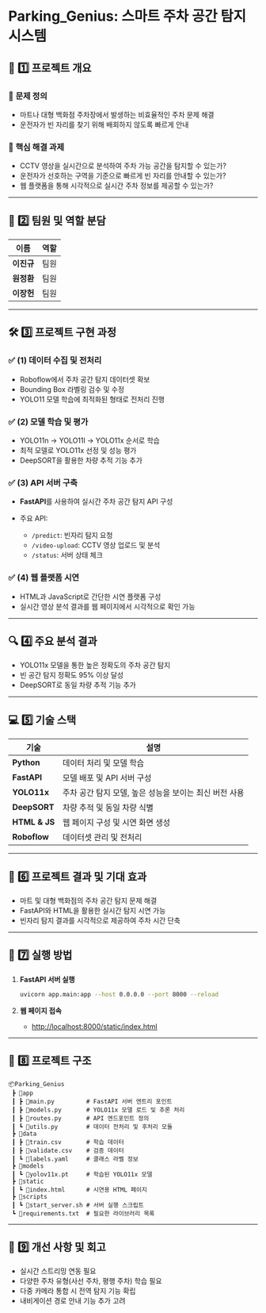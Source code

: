 # Parking\_Genius: 스마트 주차 공간 탐지 시스템

## 📌 **1️⃣ 프로젝트 개요**

### 🚀 **문제 정의**

* 마트나 대형 백화점 주차장에서 발생하는 비효율적인 주차 문제 해결
* 운전자가 빈 자리를 찾기 위해 배회하지 않도록 빠르게 안내

### 🎯 **핵심 해결 과제**

* CCTV 영상을 실시간으로 분석하여 주차 가능 공간을 탐지할 수 있는가?
* 운전자가 선호하는 구역을 기준으로 빠르게 빈 자리를 안내할 수 있는가?
* 웹 플랫폼을 통해 시각적으로 실시간 주차 정보를 제공할 수 있는가?

---

## 👥 **2️⃣ 팀원 및 역할 분담**

| 이름      | 역할                                     |
| ------- | -------------------------------------- |
| **이진규** | 팀원 |
| **원정환** | 팀원                        |
| **이장헌** | 팀원                    |

---

## 🛠️ **3️⃣ 프로젝트 구현 과정**

### ✅ **(1) 데이터 수집 및 전처리**

* Roboflow에서 주차 공간 탐지 데이터셋 확보
* Bounding Box 라벨링 검수 및 수정
* YOLO11 모델 학습에 최적화된 형태로 전처리 진행

### ✅ **(2) 모델 학습 및 평가**

* YOLO11n → YOLO11l → YOLO11x 순서로 학습
* 최적 모델로 YOLO11x 선정 및 성능 평가
* DeepSORT을 활용한 차량 추적 기능 추가

### ✅ **(3) API 서버 구축**

* **FastAPI**를 사용하여 실시간 주차 공간 탐지 API 구성
* 주요 API:

  * `/predict`: 빈자리 탐지 요청
  * `/video-upload`: CCTV 영상 업로드 및 분석
  * `/status`: 서버 상태 체크

### ✅ **(4) 웹 플랫폼 시연**

* HTML과 JavaScript로 간단한 시연 플랫폼 구성
* 실시간 영상 분석 결과를 웹 페이지에서 시각적으로 확인 가능

---

## 🔍 **4️⃣ 주요 분석 결과**

* YOLO11x 모델을 통한 높은 정확도의 주차 공간 탐지
* 빈 공간 탐지 정확도 95% 이상 달성
* DeepSORT로 동일 차량 추적 기능 추가

---

## 💻 **5️⃣ 기술 스택**

| 기술            | 설명                               |
| ------------- | -------------------------------- |
| **Python**    | 데이터 처리 및 모델 학습                   |
| **FastAPI**   | 모델 배포 및 API 서버 구성                |
| **YOLO11x**   | 주차 공간 탐지 모델, 높은 성능을 보이는 최신 버전 사용 |
| **DeepSORT**  | 차량 추적 및 동일 차량 식별                 |
| **HTML & JS** | 웹 페이지 구성 및 시연 화면 생성              |
| **Roboflow**  | 데이터셋 관리 및 전처리                    |

---

## 🎯 **6️⃣ 프로젝트 결과 및 기대 효과**

* 마트 및 대형 백화점의 주차 공간 탐지 문제 해결
* FastAPI와 HTML을 활용한 실시간 탐지 시연 가능
* 빈자리 탐지 결과를 시각적으로 제공하여 주차 시간 단축

---

## 🚀 **7️⃣ 실행 방법**

1. **FastAPI 서버 실행**

   ```bash
   uvicorn app.main:app --host 0.0.0.0 --port 8000 --reload
   ```

2. **웹 페이지 접속**

   * [http://localhost:8000/static/index.html](http://localhost:8000/static/index.html)

---

## 📌 **8️⃣ 프로젝트 구조**

```
📦Parking_Genius
 ┣ 📂app
 ┃ ┣ 📜main.py         # FastAPI 서버 엔트리 포인트
 ┃ ┣ 📜models.py       # YOLO11x 모델 로드 및 추론 처리
 ┃ ┣ 📜routes.py       # API 엔드포인트 정의
 ┃ ┗ 📜utils.py        # 데이터 전처리 및 후처리 모듈
 ┣ 📂data
 ┃ ┣ 📜train.csv       # 학습 데이터
 ┃ ┣ 📜validate.csv    # 검증 데이터
 ┃ ┗ 📜labels.yaml     # 클래스 라벨 정보
 ┣ 📂models
 ┃ ┗ 📜yolov11x.pt     # 학습된 YOLO11x 모델
 ┣ 📂static
 ┃ ┗ 📜index.html      # 시연용 HTML 페이지
 ┣ 📂scripts
 ┃ ┗ 📜start_server.sh # 서버 실행 스크립트
 ┗ 📜requirements.txt  # 필요한 라이브러리 목록
```

---

## 📌 **9️⃣ 개선 사항 및 회고**

* 실시간 스트리밍 연동 필요
* 다양한 주차 유형(사선 주차, 평행 주차) 학습 필요
* 다중 카메라 통합 시 전역 탐지 기능 확립
* 내비게이션 경로 안내 기능 추가 고려
